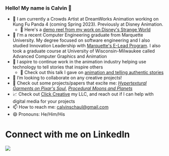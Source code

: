 ### Hello! My name is Calvin 👋

- 💼 I am currently a Crowds Artist at DreamWorks Animation working on Kung Fu Panda 4 (coming Spring 2023). Previously at Disney Animation.
    - 🎥 Here's a [demo reel from my work on Disney's Strange World](https://www.clickcreative.xyz/portfolio/calvin-schaul-strange-world-demo-reel)
- 🏫 I'm a recent Computer Engineering graduate from Marquette University. My degree focused on software engineering and I also studied Innovation Leadership with [Marquette's E-Lead Program](https://www.marquette.edu/innovation-alley/e-lead/). I also took a graduate course at University of Wisconsin-Milwaukee called Advanced Computer Graphics and Animation
- 🚀 I aspire to continue work in the animation industry helping use technology to tell stories that inspire others
    - 🎥 Check out this talk I gave on [animation and telling authentic stories](https://youtu.be/uS36q_kWbPQ)
- 👯 I’m looking to collaborate on any creative projects!
- 🔎 Check out some projects/papers that excite me: [_Hypertextural Garments on Pixar's Soul_](https://graphics.pixar.com/library/CurveCloth/paper.pdf), [_Procedural Moons and Planets_](https://www.youtube.com/watch?v=lctXaT9pxA0&ab_channel=SebastianLague)
- 📈 Check out [Click Creative](http://clickcreative.xyz) my LLC, and reach out if I can help with digital media for your projects
- 📫 How to reach me: calvinschaul@gmail.com
- 😄 Pronouns: He/Him/His

# Connect with me on LinkedIn
<a href="https://www.linkedin.com/in/cschaul/"><img src="https://img.shields.io/badge/LinkedIn-0077B5?style=for-the-badge&logo=linkedin&logoColor=white" /></a>
